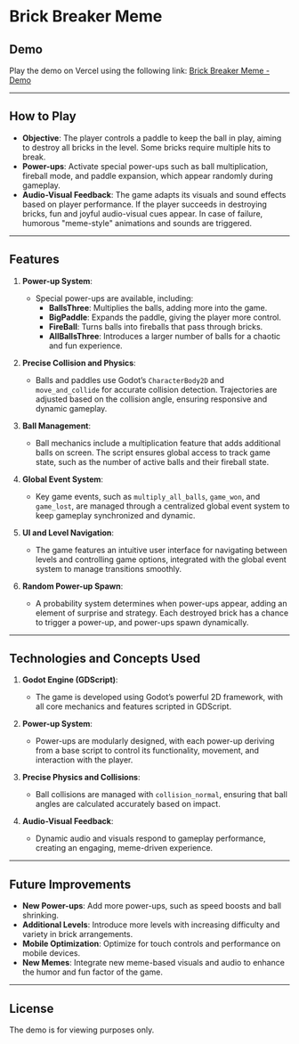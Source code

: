 # Brick Breaker Meme

## Demo

Play the demo on Vercel using the following link: [Brick Breaker Meme - Demo](https://brick-breaker-meme-demo.vercel.app/)

---

## How to Play

- **Objective**: The player controls a paddle to keep the ball in play, aiming to destroy all bricks in the level. Some bricks require multiple hits to break.
- **Power-ups**: Activate special power-ups such as ball multiplication, fireball mode, and paddle expansion, which appear randomly during gameplay.
- **Audio-Visual Feedback**: The game adapts its visuals and sound effects based on player performance. If the player succeeds in destroying bricks, fun and joyful audio-visual cues appear. In case of failure, humorous "meme-style" animations and sounds are triggered.

---

## Features

1. **Power-up System**:
   - Special power-ups are available, including:
     - **BallsThree**: Multiplies the balls, adding more into the game.
     - **BigPaddle**: Expands the paddle, giving the player more control.
     - **FireBall**: Turns balls into fireballs that pass through bricks.
     - **AllBallsThree**: Introduces a larger number of balls for a chaotic and fun experience.

2. **Precise Collision and Physics**:
   - Balls and paddles use Godot’s `CharacterBody2D` and `move_and_collide` for accurate collision detection. Trajectories are adjusted based on the collision angle, ensuring responsive and dynamic gameplay.

3. **Ball Management**:
   - Ball mechanics include a multiplication feature that adds additional balls on screen. The script ensures global access to track game state, such as the number of active balls and their fireball state.

4. **Global Event System**:
   - Key game events, such as `multiply_all_balls`, `game_won`, and `game_lost`, are managed through a centralized global event system to keep gameplay synchronized and dynamic.

5. **UI and Level Navigation**:
   - The game features an intuitive user interface for navigating between levels and controlling game options, integrated with the global event system to manage transitions smoothly.

6. **Random Power-up Spawn**:
   - A probability system determines when power-ups appear, adding an element of surprise and strategy. Each destroyed brick has a chance to trigger a power-up, and power-ups spawn dynamically.

---

## Technologies and Concepts Used

1. **Godot Engine (GDScript)**:
   - The game is developed using Godot’s powerful 2D framework, with all core mechanics and features scripted in GDScript.

2. **Power-up System**:
   - Power-ups are modularly designed, with each power-up deriving from a base script to control its functionality, movement, and interaction with the player.

3. **Precise Physics and Collisions**:
   - Ball collisions are managed with `collision_normal`, ensuring that ball angles are calculated accurately based on impact.

4. **Audio-Visual Feedback**:
   - Dynamic audio and visuals respond to gameplay performance, creating an engaging, meme-driven experience.

---

## Future Improvements

- **New Power-ups**: Add more power-ups, such as speed boosts and ball shrinking.
- **Additional Levels**: Introduce more levels with increasing difficulty and variety in brick arrangements.
- **Mobile Optimization**: Optimize for touch controls and performance on mobile devices.
- **New Memes**: Integrate new meme-based visuals and audio to enhance the humor and fun factor of the game.

---

## License

The demo is for viewing purposes only.
